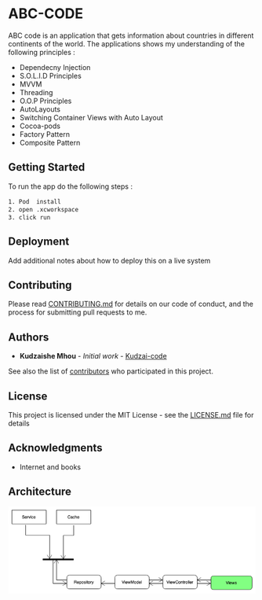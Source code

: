 # ABC-CODE

ABC code is an application that gets information about countries in different continents of the world. The applications shows my understanding of the following principles : 

* Dependecny Injection
* S.O.L.I.D Principles
* MVVM
* Threading
* O.O.P Principles
* AutoLayouts
* Switching Container Views with Auto Layout
* Cocoa-pods
* Factory Pattern
* Composite Pattern

## Getting Started

To run the app do the following steps :


```
1. Pod  install
2. open .xcworkspace
3. click run
```

## Deployment

Add additional notes about how to deploy this on a live system

## Contributing

Please read [CONTRIBUTING.md](https://gist.github.com/PurpleBooth/b24679402957c63ec426) for details on our code of conduct, and the process for submitting pull requests to me.

## Authors

* **Kudzaishe Mhou** - *Initial work* - [Kudzai-code](https://github.com/kudzaiTnexus)

See also the list of [contributors](https://github.com/kudzaiTnexus) who participated in this project.

## License

This project is licensed under the MIT License - see the [LICENSE.md](LICENSE.md) file for details

## Acknowledgments

* Internet and books

## Architecture

![ABC-Code](https://github.com/kudzaiTnexus/ABC-CODE/blob/master/arch.png)
